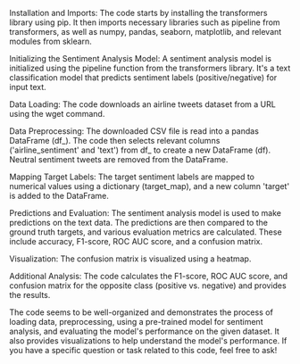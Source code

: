 Installation and Imports: The code starts by installing the transformers library using pip. It then imports necessary libraries such as pipeline from transformers, as well as numpy, pandas, seaborn, matplotlib, and relevant modules from sklearn.

Initializing the Sentiment Analysis Model: A sentiment analysis model is initialized using the pipeline function from the transformers library. It's a text classification model that predicts sentiment labels (positive/negative) for input text.

Data Loading: The code downloads an airline tweets dataset from a URL using the wget command.

Data Preprocessing: The downloaded CSV file is read into a pandas DataFrame (df_). The code then selects relevant columns ('airline_sentiment' and 'text') from df_ to create a new DataFrame (df). Neutral sentiment tweets are removed from the DataFrame.

Mapping Target Labels: The target sentiment labels are mapped to numerical values using a dictionary (target_map), and a new column 'target' is added to the DataFrame.

Predictions and Evaluation: The sentiment analysis model is used to make predictions on the text data. The predictions are then compared to the ground truth targets, and various evaluation metrics are calculated. These include accuracy, F1-score, ROC AUC score, and a confusion matrix.

Visualization: The confusion matrix is visualized using a heatmap.

Additional Analysis: The code calculates the F1-score, ROC AUC score, and confusion matrix for the opposite class (positive vs. negative) and provides the results.

The code seems to be well-organized and demonstrates the process of loading data, preprocessing, using a pre-trained model for sentiment analysis, and evaluating the model's performance on the given dataset. It also provides visualizations to help understand the model's performance. If you have a specific question or task related to this code, feel free to ask!
